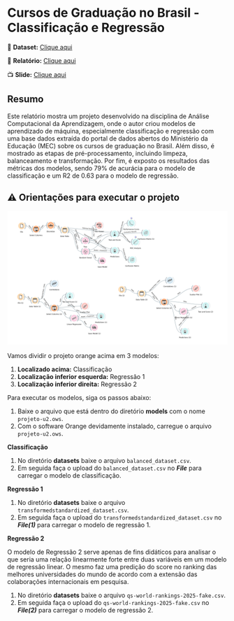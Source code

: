 # Cursos de Graduação no Brasil - Classificação e Regressão

:game_die: **Dataset:** [Clique aqui](https://dadosabertos.mec.gov.br/indicadores-sobre-ensino-superior/item/183-cursos-de-graduacao-do-brasil)

:page_facing_up: **Relatório:** [Clique aqui](/relatorio/Relatório_Projeto1.pdf)

:tv: **Slide:** [Clique aqui](https://www.canva.com/design/DAGL4KPcbRU/QjbD-zuC5lVUlhbTX14cHg/edit?utm_content=DAGL4KPcbRU&utm_campaign=designshare&utm_medium=link2&utm_source=sharebutton)

## Resumo

Este relatório mostra um projeto desenvolvido na disciplina de Análise Computacional da Aprendizagem, onde o autor criou modelos de aprendizado de máquina, especialmente classificação e regressão com uma base dados extraída do portal de dados abertos do Ministério da Educação (MEC) sobre os cursos de graduação no Brasil. Além disso, é mostrado as etapas de pré-processamento, incluindo limpeza, balanceamento e transformação. Por fim, é exposto os resultados das métricas dos modelos, sendo 79% de acurácia para o modelo de classificação e um R2 de 0.63 para o modelo de regressão.

## :warning: Orientações para executar o projeto

![Imagem do projeto no Orange](/imgs/img_projeto.png)

Vamos dividir o projeto orange acima em 3 modelos:
1. **Localizado acima:** Classificação
2. **Localização inferior esquerda:** Regressão 1
3. **Localização inferior direita:** Regressão 2

Para executar os modelos, siga os passos abaixo:

1. Baixe o arquivo que está dentro do diretório **models** com o nome `projeto-u2.ows`.
2. Com o software Orange devidamente instalado, carregue o arquivo `projeto-u2.ows`.

**Classificação**

1. No diretório **datasets** baixe o arquivo `balanced_dataset.csv`.
2. Em seguida faça o upload do `balanced_dataset.csv` no ***File*** para carregar o modelo de classificação.

**Regressão 1**

1. No diretório **datasets** baixe o arquivo `transformedstandardized_dataset.csv`.
2. Em seguida faça o upload do `transformedstandardized_dataset.csv` no ***File(1)*** para carregar o modelo de regressão 1.

**Regressão 2**

O modelo de Regressão 2 serve apenas de fins didáticos para analisar o que seria uma relação linearmente forte entre duas variáveis em um modelo de regressão linear. O mesmo faz uma predição do score no ranking das melhores universidades do mundo de acordo com a extensão das colaborações internacionais em pesquisa.

1. No diretório **datasets** baixe o arquivo `qs-world-rankings-2025-fake.csv`.
2. Em seguida faça o upload do `qs-world-rankings-2025-fake.csv` no ***File(2)*** para carregar o modelo de regressão 2.